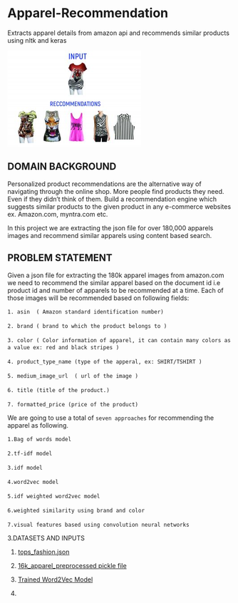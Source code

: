 # Apparel-Recommendation

Extracts apparel details from amazon api and recommends similar products using nltk and keras

![](images/recommendation.jpg)

## DOMAIN BACKGROUND

Personalized product recommendations are the alternative way of navigating through the online shop. More people find products they need. Even if they didn’t think of them. Build a recommendation engine which suggests similar products to the given product in any e-commerce websites ex. Amazon.com, myntra.com etc.

In this project we are extracting the json file for over 180,000 apparels images and recommend similar apparels using content based search.

## PROBLEM STATEMENT

Given a json file for extracting the 180k apparel images from amazon.com we need to recommend the similar apparel based on the document id i.e product id and number of apparels to be recommended at a time.
Each of those images will be recommended based on following fields:
```
1. asin  ( Amazon standard identification number)

2. brand ( brand to which the product belongs to )

3. color ( Color information of apparel, it can contain many colors as   a value ex: red and black stripes ) 

4. product_type_name (type of the apperal, ex: SHIRT/TSHIRT )

5. medium_image_url  ( url of the image )

6. title (title of the product.)

7. formatted_price (price of the product)
```
We are going to use a total of `seven approaches` for recommending the apparel as following.

```
1.Bag of words model

2.tf-idf model

3.idf model

4.word2vec model

5.idf weighted word2vec model

6.weighted similarity using brand and color

7.visual features based using convolution neural networks
```

3.DATASETS AND INPUTS

1. [tops_fashion.json](https://drive.google.com/file/d/11ch_27I3oqGlu-VhYyWJmEk6nLO3wdRE/view?usp=sharing)

2. [16k_apparel_preprocessed pickle file](https://drive.google.com/open?id=1yDZDY2Y-4VvPSxJeCyPhqhxfNtAW9e6j)

3. [Trained Word2Vec Model](https://drive.google.com/file/d/1FByX9HSM8KhNL0rdp3jWD_xpmbVt8Dy0/view?usp=sharing)

4.

